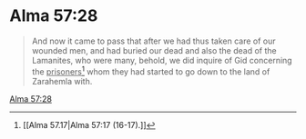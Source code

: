 # Alma 57:28

> And now it came to pass that after we had thus taken care of our wounded men, and had buried our dead and also the dead of the Lamanites, who were many, behold, we did inquire of Gid concerning the <u>prisoners</u>[^a] whom they had started to go down to the land of Zarahemla with.

[Alma 57:28](https://www.churchofjesuschrist.org/study/scriptures/bofm/alma/57?lang=eng&id=p28#p28)


[^a]: [[Alma 57.17|Alma 57:17 (16-17).]]
